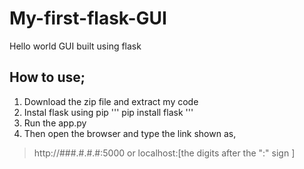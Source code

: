 # My-first-flask-GUI
Hello world GUI built using flask

## How to use;
1. Download the zip file  and extract my code
2. Instal flask using pip
  ''' pip install flask '''
3. Run the app.py
4. Then open the browser and type the link shown as,
  > http://###.#.#.#:5000 
          or
  > localhost:[the digits after the ":" sign ] 

